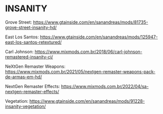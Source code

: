 # INSANITY

Grove Street: https://www.gtainside.com/en/sanandreas/mods/81735-grove-street-insanity-hd/

East Los Santos: https://www.gtainside.com/en/sanandreas/mods/125947-east-los-santos-retextured/

Carl Johnson: https://www.mixmods.com.br/2018/06/carl-johnson-remastered-insanity-cj/

NeXtGen Remaster Weapons: https://www.mixmods.com.br/2021/05/nextgen-remaster-weapons-pack-de-armas-em-hd/

NextGen Remaster Effects: https://www.mixmods.com.br/2022/04/sa-nextgen-remaster-effects/

Vegetation: https://www.gtainside.com/en/sanandreas/mods/91228-insanity-vegetation/
